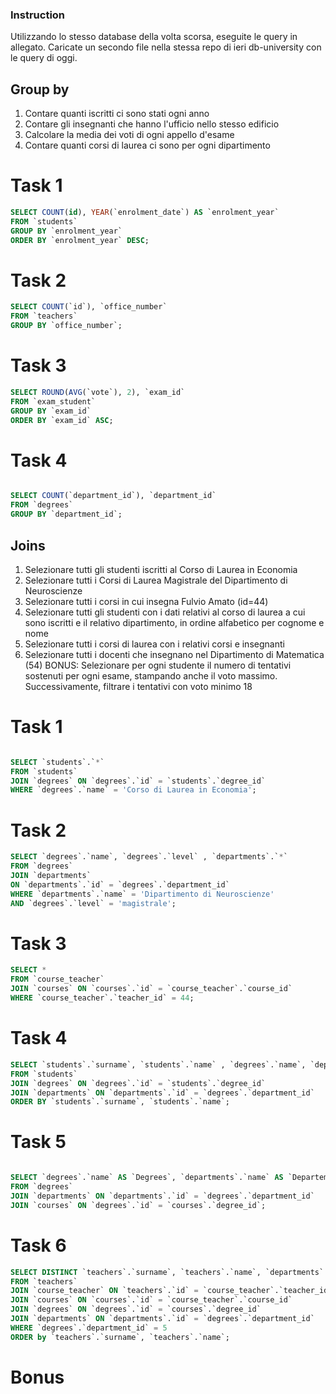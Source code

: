 ### Instruction

Utilizzando lo stesso database della volta scorsa, eseguite le query in allegato.
Caricate un secondo file nella stessa repo di ieri db-university con le query di oggi.

## Group by

1. Contare quanti iscritti ci sono stati ogni anno
2. Contare gli insegnanti che hanno l'ufficio nello stesso edificio
3. Calcolare la media dei voti di ogni appello d'esame
4. Contare quanti corsi di laurea ci sono per ogni dipartimento

# Task 1

<!-- Contare quanti iscritti ci sono stati ogni anno -->

```SQL
SELECT COUNT(id), YEAR(`enrolment_date`) AS `enrolment_year`
FROM `students`
GROUP BY `enrolment_year`
ORDER BY `enrolment_year` DESC;
```

# Task 2

<!-- Contare gli insegnanti che hanno l'ufficio nello stesso edificio -->

```SQL
SELECT COUNT(`id`), `office_number`
FROM `teachers`
GROUP BY `office_number`;
```

# Task 3

<!-- Calcolare la media dei voti di ogni appello d'esame -->

```SQL
SELECT ROUND(AVG(`vote`), 2), `exam_id`
FROM `exam_student`
GROUP BY `exam_id`
ORDER BY `exam_id` ASC;

```

# Task 4

<!-- Contare quanti corsi di laurea ci sono per ogni dipartimento -->

```SQL

SELECT COUNT(`department_id`), `department_id`
FROM `degrees`
GROUP BY `department_id`;

```

## Joins

1. Selezionare tutti gli studenti iscritti al Corso di Laurea in Economia
2. Selezionare tutti i Corsi di Laurea Magistrale del Dipartimento di Neuroscienze
3. Selezionare tutti i corsi in cui insegna Fulvio Amato (id=44)
4. Selezionare tutti gli studenti con i dati relativi al corso di laurea a cui sono iscritti e il relativo dipartimento, in ordine alfabetico per cognome e nome
5. Selezionare tutti i corsi di laurea con i relativi corsi e insegnanti
6. Selezionare tutti i docenti che insegnano nel Dipartimento di Matematica (54)
   BONUS: Selezionare per ogni studente il numero di tentativi sostenuti per ogni esame, stampando anche il voto massimo. Successivamente, filtrare i tentativi con voto minimo 18

# Task 1

<!-- Selezionare tutti gli studenti iscritti al Corso di Laurea in Economia -->

```SQL

SELECT `students`.`*`
FROM `students`
JOIN `degrees` ON `degrees`.`id` = `students`.`degree_id`
WHERE `degrees`.`name` = 'Corso di Laurea in Economia';

```

# Task 2

<!-- Selezionare tutti i Corsi di Laurea Magistrale del Dipartimento di Neuroscienze -->

```SQL
SELECT `degrees`.`name`, `degrees`.`level` , `departments`.`*`
FROM `degrees`
JOIN `departments`
ON `departments`.`id` = `degrees`.`department_id`
WHERE `departments`.`name` = 'Dipartimento di Neuroscienze'
AND `degrees`.`level` = 'magistrale';
```

# Task 3

<!-- Selezionare tutti i corsi in cui insegna Fulvio Amato  -->

```SQL
SELECT *
FROM `course_teacher`
JOIN `courses` ON `courses`.`id` = `course_teacher`.`course_id`
WHERE `course_teacher`.`teacher_id` = 44;
```

# Task 4

<!-- Selezionare tutti gli studenti con i dati relativi al corso di laurea a cui sono iscritti e il relativo dipartimento, in ordine alfabetico per cognome e nome -->

```SQL
SELECT `students`.`surname`, `students`.`name` , `degrees`.`name`, `departments`.`name`
FROM `students`
JOIN `degrees` ON `degrees`.`id` = `students`.`degree_id`
JOIN `departments` ON `departments`.`id` = `degrees`.`department_id`
ORDER BY `students`.`surname`, `students`.`name`;
```

# Task 5

<!-- Selezionare tutti i corsi di laurea con i relativi corsi e insegnanti -->

```SQL

SELECT `degrees`.`name` AS `Degrees`, `departments`.`name` AS `Departement`, `courses`.`name` AS `Courses`
FROM `degrees`
JOIN `departments` ON `departments`.`id` = `degrees`.`department_id`
JOIN `courses` ON `degrees`.`id` = `courses`.`degree_id`;

```

# Task 6

<!-- Selezionare tutti i docenti che insegnano nel Dipartimento di Matematica (54) -->

```SQL
SELECT DISTINCT `teachers`.`surname`, `teachers`.`name`, `departments`.`name`
FROM `teachers`
JOIN `course_teacher` ON `teachers`.`id` = `course_teacher`.`teacher_id`
JOIN `courses` ON `courses`.`id` = `course_teacher`.`course_id`
JOIN `degrees` ON `degrees`.`id` = `courses`.`degree_id`
JOIN `departments` ON `departments`.`id` = `degrees`.`department_id`
WHERE `degrees`.`department_id` = 5
ORDER by `teachers`.`surname`, `teachers`.`name`;
```

# Bonus

<!-- BONUS: Selezionare per ogni studente il numero di tentativi sostenuti per ogni esame, stampando anche il voto massimo. Successivamente, filtrare i tentativi con voto minimo 18 -->

